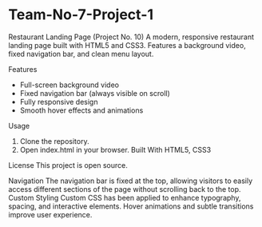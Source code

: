 # Team-No-7-Project-1

Restaurant Landing Page (Project No. 10)
A modern, responsive restaurant landing page built with HTML5 and CSS3. Features a background video, fixed navigation bar, and clean menu layout.

Features
- Full-screen background video
- Fixed navigation bar (always visible on scroll)
- Fully responsive design
- Smooth hover effects and animations

Usage
1. Clone the repository.
2. Open index.html in your browser.
Built With
HTML5, CSS3

License
This project is open source.

Navigation
The navigation bar is fixed at the top, allowing visitors to easily access different sections of the page without scrolling back to the top.
Custom Styling
Custom CSS has been applied to enhance typography, spacing, and interactive elements. Hover animations and subtle transitions improve user experience.


